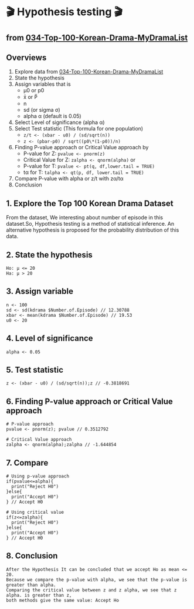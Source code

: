 # 🎬 Hypothesis testing 🎬
## from [034-Top-100-Korean-Drama-MyDramaList](./top100_kdrama_clean_AirOn_network.csv)

## Overviews
1. Explore data from [034-Top-100-Korean-Drama-MyDramaList](./top100_kdrama_clean_AirOn_network.csv)
2. State the hypothesis
3. Assign variables that is 
   - μ0 or p0
   - x̄ or P̅
   - n
   - sd (or sigma σ)
   - alpha α (default is 0.05)
4. Select Level of significance (alpha α)
5. Select Test statistic (This formula for one population)
   - ```z/t <- (xbar - u0) / (sd/sqrt(n))```
   - ```z <- (pbar-p0) / sqrt((p0\*(1-p0))/n)```
6. Finding P-value approach or Critical Value approach by
   - P-value for Z: `pvalue <- pnorm(z)`
   - Critical Value for Z: `zalpha <- qnorm(alpha)`
   or
   - P-value for T: `pvalue <- pt(q, df,lower.tail = TRUE)`
   - tα for T: `talpha <- qt(p, df, lower.tail = TRUE)`
7. Compare P-value with alpha or z/t with zα/tα
8. Conclusion

## 1. Explore the Top 100 Korean Drama Dataset
From the dataset, We interesting about number of episode in this dataset.So, Hypothesis testing is a method of statistical inference. An alternative hypothesis is proposed for the probability distribution of this data.

## 2. State the hypothesis 
```
Ho: μ <= 20
Ha: μ > 20
 ```
 
## 3. Assign variable 
```
n <- 100
sd <- sd(kdrama $Number.of.Episode) // 12.30788
xbar <- mean(kdrama $Number.of.Episode) // 19.53
u0 <- 20
```

## 4. Level of significance
``` alpha <- 0.05 ```

## 5. Test statistic
``` 
z <- (xbar - u0) / (sd/sqrt(n));z // -0.3818691
```

## 6. Finding P-value approach or Critical Value approach
```
# P-value approach
pvalue <- pnorm(z); pvalue // 0.3512792

# Critical Value approach
zalpha <- qnorm(alpha);zalpha // -1.644854
```

## 7. Compare
```
# Using p-value approach
if(pvalue<=alpha){
  print("Reject H0")
}else{
  print("Accept H0")
} // Accept H0

# Using critical value
if(z<=zalpha){
  print("Reject H0")
}else{
  print("Accept H0")
} // Accept H0
```
## 8. Conclusion
```
After the Hypothesis It can be concluded that we accept Ho as mean <= 20. 
Because we compare the p-value with alpha, we see that the p-value is greater than alpha. 
Comparing the critical value between z and z alpha, we see that z alpha. is greater than z, 
both methods give the same value: Accept Ho
```
